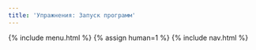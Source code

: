 ```yaml
---
title: 'Упражнения: Запуск программ'
---
```


{% include menu.html %}
{% assign human=1 %}
{% include nav.html %}
